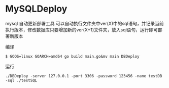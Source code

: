 # MySQLDeploy
mysql 自动更新部署工具
可以自动执行文件夹中ver(X)中的sql语句，并记录当前执行版本，修改数据库只要增加新的ver(X+1)文件夹，放入sql语句，运行即可部署新版本

编译
```
$ GOOS=linux GOARCH=amd64 go build main.go&mv main DBDeploy
```

运行    
```
./DBDeploy -server 127.0.0.1 -port 3306 -password 123456 -name testDB -sql ./testSQL
```
